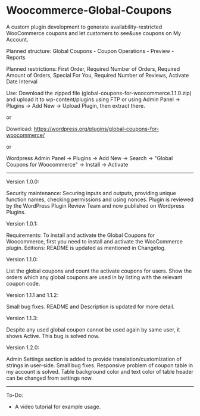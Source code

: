 # Woocommerce-Global-Coupons

A custom plugin development to generate availability-restricted WooCommerce coupons and let customers to see&use coupons on My Account.

Planned structure: Global Coupons - Coupon Operations - Preview - Reports

Planned restrictions: First Order, Required Number of Orders, Required Amount of Orders, Special For You, Required Number of Reviews, Activate Date Interval

Use: Download the zipped file (global-coupons-for-woocommerce.1.1.0.zip) and upload it to wp-content/plugins using FTP or using Admin Panel -> Plugins -> Add New -> Upload Plugin, then extract there. 

or

Download: https://wordpress.org/plugins/global-coupons-for-woocommerce/ 

or

Wordpress Admin Panel -> Plugins -> Add New -> Search -> "Global Coupons for Woocommerce" -> Install -> Activate

-----

Version 1.0.0:

Security maintenance: Securing inputs and outputs, providing unique function names, checking permissions and using nonces.
Plugin is reviewed by the WordPress Plugin Review Team and now published on Wordpress Plugins.

Version 1.0.1:

Requirements: To install and activate the Global Coupons for Woocommerce, first you need to install and activate the WooCommerce plugin.
Editions: README is updated as mentioned in Changelog.

Version 1.1.0:

List the global coupons and count the activate coupons for users.
Show the orders which any global coupons are used in by listing with the relevant coupon code.

Version 1.1.1 and 1.1.2:

Small bug fixes.
README and Description is updated for more detail.

Version 1.1.3:

Despite any used global coupon cannot be used again by same user, it shows Active. This bug is solved now.

Version 1.2.0:

Admin Settings section is added to provide translation/customization of strings in user-side.
Small bug fixes.
Responsive problem of coupon table in my account is solved.
Table background color and text color of table header can be changed from settings now.

-----

To-Do: 
- A video tutorial for example usage.
